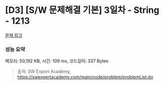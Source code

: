 # [D3] [S/W 문제해결 기본] 3일차 - String - 1213 

[문제 링크](https://swexpertacademy.com/main/code/problem/problemDetail.do?contestProbId=AV14P0c6AAUCFAYi) 

### 성능 요약

메모리: 50,192 KB, 시간: 109 ms, 코드길이: 337 Bytes



> 출처: SW Expert Academy, https://swexpertacademy.com/main/code/problem/problemList.do
